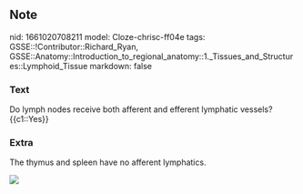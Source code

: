 ## Note
nid: 1661020708211
model: Cloze-chrisc-ff04e
tags: GSSE::!Contributor::Richard_Ryan, GSSE::Anatomy::Introduction_to_regional_anatomy::1._Tissues_and_Structures::Lymphoid_Tissue
markdown: false

### Text
<div class="toggle">
  Do lymph nodes receive both afferent and efferent lymphatic
  vessels?
</div>
<div class="toggle">
  {{c1::Yes}}
</div>

### Extra
<p id="f4cc2f1b-7875-4b2b-8b11-eca464f5cdb7" class="">The thymus
and spleen have no afferent lymphatics.
<p id="f4cc2f1b-7875-4b2b-8b11-eca464f5cdb7" class=""><img src= 
"f34d7472c3281a96cf627825ae6c4c77.jpg">
